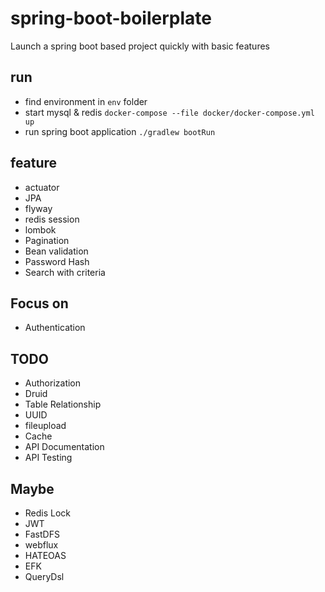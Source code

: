 # spring-boot-boilerplate

Launch a spring boot based project quickly with basic features 

## run 

- find environment in `env` folder
- start mysql & redis `docker-compose --file docker/docker-compose.yml up`
- run spring boot application `./gradlew bootRun`

## feature

- actuator
- JPA
- flyway
- redis session
- lombok
- Pagination
- Bean validation
- Password Hash
- Search with criteria 

## Focus on 

- Authentication

## TODO

- Authorization
- Druid
- Table Relationship 
- UUID
- fileupload
- Cache
- API Documentation 
- API Testing 

## Maybe

- Redis Lock
- JWT
- FastDFS
- webflux
- HATEOAS
- EFK
- QueryDsl
